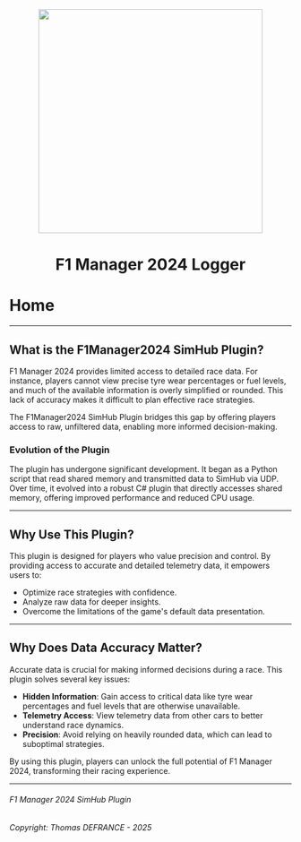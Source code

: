 <div style="display: flex; align-items: center; justify-content:center">
    <img src="https://i.imgur.com/sHKYZTk.png" width="400">
</div>
<h1 align="center">F1 Manager 2024 Logger</h1>

# Home

---

## What is the F1Manager2024 SimHub Plugin?

F1 Manager 2024 provides limited access to detailed race data. For instance, players cannot view precise tyre wear percentages or fuel levels, and much of the available information is overly simplified or rounded. This lack of accuracy makes it difficult to plan effective race strategies.

The F1Manager2024 SimHub Plugin bridges this gap by offering players access to raw, unfiltered data, enabling more informed decision-making.

### Evolution of the Plugin

The plugin has undergone significant development. It began as a Python script that read shared memory and transmitted data to SimHub via UDP. Over time, it evolved into a robust C# plugin that directly accesses shared memory, offering improved performance and reduced CPU usage.

---

## Why Use This Plugin?

This plugin is designed for players who value precision and control. By providing access to accurate and detailed telemetry data, it empowers users to:

- Optimize race strategies with confidence.
- Analyze raw data for deeper insights.
- Overcome the limitations of the game's default data presentation.

---

## Why Does Data Accuracy Matter?

Accurate data is crucial for making informed decisions during a race. This plugin solves several key issues:

- **Hidden Information**: Gain access to critical data like tyre wear percentages and fuel levels that are otherwise unavailable.
- **Telemetry Access**: View telemetry data from other cars to better understand race dynamics.
- **Precision**: Avoid relying on heavily rounded data, which can lead to suboptimal strategies.

By using this plugin, players can unlock the full potential of F1 Manager 2024, transforming their racing experience.

---

###### F1 Manager 2024 SimHub Plugin

###### Copyright: Thomas DEFRANCE - 2025
